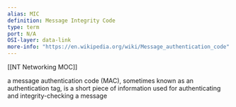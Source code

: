 ```yaml
---
alias: MIC
definition: Message Integrity Code
type: term
port: N/A
OSI-layer: data-link
more-info: "https://en.wikipedia.org/wiki/Message_authentication_code"
---
```

[[NT Networking MOC]]

a message authentication code (MAC), sometimes known as an authentication tag, is a short piece of information used for authenticating and integrity-checking a message

